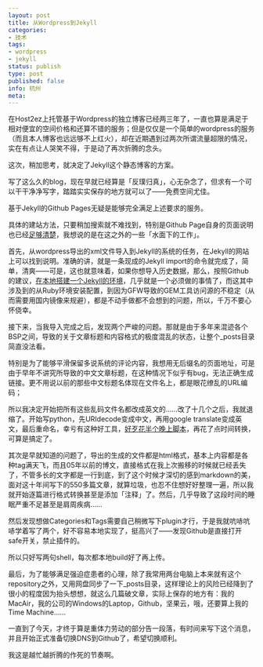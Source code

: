```yaml
---
layout: post
title: 从Wordpress到Jekyll
categories:
- 技术
tags:
- wordpress
- jekyll
status: publish
type: post
published: false
info: 杭州
meta:
---
```


在Host2ez上托管基于Wordpress的独立博客已经两三年了，一直也算是满足于相对便宜的空间价格和还算不错的服务；但是仅仅是一个简单的wordpress的服务（而且本人博客也远远够不上红火），却在近期遇到过两次所谓流量超限的情况，实在有点让人哭笑不得，于是动了再次折腾的念头。

这次，稍加思考，就决定了Jekyll这个静态博客的方案。

写了这么久的blog，现在早就已经算是「反璞归真」，心无杂念了，但求有一个可以干干净净写字，踏踏实实保存的地方就可以了——免费空间尤佳。

基于Jekyll的Github Pages无疑是能够完全满足上述要求的服务。

具体的建站方法，只要稍加搜索就不难找到，特别是Github Page自身的页面说明也已经[足够清楚](http://pages.github.com)，我想说的是在这之外的一些「水面下的工作」。

首先，从wordpress导出的xml文件导入到Jekyll的系统的任务，在Jekyll的网站上可以找到说明。准确的讲，就是一条现成的Jekyll import的命令就完成了，简单，清爽——可是，这也就意味着，如果你想导入历史数据，那么，按照Github的建议，[在本地搭建一个Jekyll的环境](https://help.github.com/articles/using-jekyll-with-pages)，几乎就是一个必须做的事情了，而这其中涉及到的从Ruby环境安装配置，到因为GFW导致的GEM工具访问源的不稳定（从而需要用国内镜像来规避），都是不动手做都不会想到的问题，所以，千万不要心怀侥幸。

接下来，当我导入完成之后，发现两个严峻的问题。那就是由于多年来混迹各个BSP之间，导致的关于文章标题和内容格式的极度混乱的状态，让整个_posts目录简直没法看。

特别是为了能够平滑保留多说系统的评论内容，我想用无后缀名的页面地址，可是由于早年不讲究所导致的中文文章标题，在这种情况下似乎有bug，无法正确生成链接。更不用说以前的那些中文标题名体现在文件名上，都是眼花缭乱的URL编码；

所以我决定开始把所有这些乱码文件名都改成英文的……改了十几个之后，我就退缩了。开始写python，先URIdecode变成中文，再用google translate变成英文，最后重命名，幸亏有这种好工具，[好歹花半个晚上脚本](https://github.com/shinemoon/shinemoon.github.io/blob/master/_posts/filename_change.py)，再花了点时间转换，可算是搞定了。

其次是早就知道的问题了，导出的生成的文件都是html格式，基本上内容都是各种tag满天飞，而且05年以前的博文，直接格式在我上次搬移的时候就已经丢失了，不管多长的文字都是一行到底，到了这个时候才深切的感到markdown的美，面对这十年间写下的550多篇文章，就算垃圾，也忍不住想好好整理一遍，所以我就开始逐篇进行格式转换甚至是添加「注释」了。然后，几乎导致了这段时间的睡眠严重不足甚至是肩周疾病……

然后发现想做Categories和Tags需要自己稍微写下plugin才行，于是我就吭哧吭哧学着写了两个，好不容易本地实现了，挺高兴了——发现Github是直接打开safe开关，禁止插件的。

所以只好写两句shell，每次都本地build好了再上传。

最后，为了能够满足强迫症患者的心理，除了我常用两台电脑上本来就有这个repository之外，又用网盘同步了一下_posts目录，这样理论上的风险已经降到了很小的程度因为抬头想想，就这么几篇破文章，实际上保存的地方有：我的MacAir，我的公司的Windows的Laptop，Github，坚果云，哦，还要算上我的Time Machine……

一直到了今天，才终于算是重体力劳动的部分告一段落，有时间来写下这个消息，并且开始正式准备切换DNS到Github了，希望切换顺利。

我这是越忙越折腾的作死的节奏啊。


